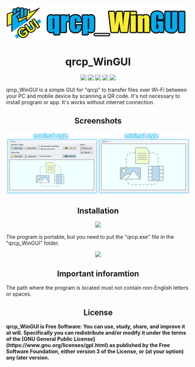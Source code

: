 <p align="center"><a href="https://github.com/testertv"><img src="https://raw.githubusercontent.com/testertv/qrcp_WinGUI.github.io/main/Imgs/title.png?raw=true"></a></p> 



<h1 align="center"><b>qrcp_WinGUI</b></h1>

<p align="center">  
<a href="https://www.gnu.org/licenses/gpl-3.0" alt="License: GPLv3"><img src="https://img.shields.io/badge/License-GPLv3-brightgreen.svg"></a>  
<a href="" alt="License: GPLv3"><img src="https://img.shields.io/badge/Platform-Windows-brightgreen.svg"></a>
<a href="" alt=""><img src="https://img.shields.io/badge/SW--Kind-Portable-orange"></a>
<a href="" alt="License: GPLv3"><img src="https://img.shields.io/badge/Language-Visual%20Basic%20.NET%20-brightgreen"></a> 
<a href="" alt="License: GPLv3"><img src="https://img.shields.io/badge/Version-2022.04.23-blue"></a>
</p><p align="center">      

qrcp_WinGUI is a simple GUI for "qrcp" to transfer files over Wi-Fi between your PC and mobile device by scanning a QR code. It's not necessary to install program or app. It's works without internet connection.


<h2 align="center"><b>Screenshots</b></h2>

<p align="center"><a href=""><img src="https://raw.githubusercontent.com/testertv/qrcp_WinGUI.github.io/main/Imgs/scr1.png"></a></p>


<h2 align="center"><b>Installation</b></h2>
<p align="center"> 
<a href="https://github.com/testertv/qrcp_WinGUI.github.io/raw/main/Exe-Files/qrcp_WinGUI_2022.04.23.zip" alt="License: GPLv3"><img src="https://img.shields.io/badge/Download source-qrcp_WinGUI-brightgreen.svg" width="250"></a>  
</p><p align="center">

The program is portable, but you need to put the "qrcp.exe" file in the "qrcp_WinGUI" folder. 
<p align="center"> 
<a href="https://github.com/claudiodangelis/qrcp" alt=""><img src="https://img.shields.io/badge/Download-qrcp-blue.svg"></a> 
</p><p align="center">

<h2 align="center"><b>Important inforamtion</b></h2>
The path where the program is located must not contain non-English letters or spaces.

<h2 align="center"><b>License</h2>
qrcp_WinGUI is Free Software: You can use, study, share, and improve it at will. Specifically you can redistribute and/or modify it under the terms of the [GNU General Public License](https://www.gnu.org/licenses/gpl.html) as published by the Free Software Foundation, either version 3 of the License, or (at your option) any later version.


